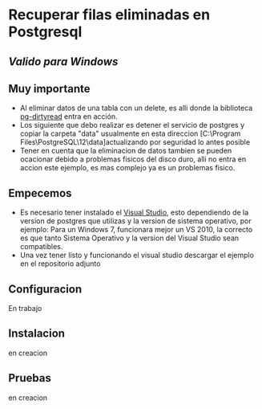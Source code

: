 # Recuperar filas eliminadas en Postgresql
## _Valido para Windows_

## Muy importante

- Al eliminar datos de una tabla con un delete, es alli donde la biblioteca [pg-dirtyread](https://github.com/df7cb/pg_dirtyread) entra en acción.
- Los siguiente que debo realizar es detener el servicio de postgres y copiar la carpeta "data" usualmente en esta direccion [C:\Program Files\PostgreSQL\12\data]actualizando por seguridad lo antes posible
- Tener en cuenta que la eliminacion de datos tambien se pueden ocacionar debido a problemas fisicos del disco duro, alli no entra en accion este ejemplo, es mas complejo ya es un problemas fisico.


## Empecemos

- Es necesario tener instalado el [Visual Studio](https://visualstudio.microsoft.com/pt-br/thank-you-downloading-visual-studio/?sku=Community&rel=16), esto dependiendo de la version de postgres que utilizas y la version de sistema operativo, por ejemplo: Para un Windows 7, funcionara mejor un VS 2010, la correcto es que tanto Sistema Operativo y la version del Visual Studio sean compatibles.
- Una vez tener listo y funcionando el visual studio descargar el ejemplo en el repositorio adjunto

## Configuracion
En trabajo

## Instalacion
en creacion
## Pruebas

en creacion
